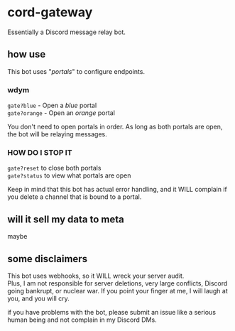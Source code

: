 # cord-gateway
Essentially a Discord message relay bot.

## how use
This bot uses "*portals*" to configure endpoints.

### wdym
`gate?blue` - Open a *blue* portal  
`gate?orange` - Open an *orange* portal  

You don't need to open portals in order. As long as both portals are open, the bot will be relaying messages.

### HOW DO I STOP IT
`gate?reset` to close both portals  
`gate?status` to view what portals are open  

Keep in mind that this bot has actual error handling, and it WILL complain if you delete a channel that is bound to a portal.

## will it sell my data to meta
maybe

## some disclaimers
This bot uses webhooks, so it WILL wreck your server audit.  
Plus, I am not responsible for server deletions, very large conflicts, Discord going bankrupt, or nuclear war. If you point your finger at me, I will laugh at you, and you will cry.  

if you have problems with the bot, please submit an issue like a serious human being and not complain in my Discord DMs.
